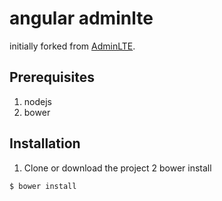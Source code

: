 angular adminlte
========================
initially forked from [AdminLTE](https://github.com/almasaeed2010/AdminLTE).

## Prerequisites
1. nodejs
2. bower

## Installation
1. Clone or download the project
2 bower install
```bash
$ bower install
```

